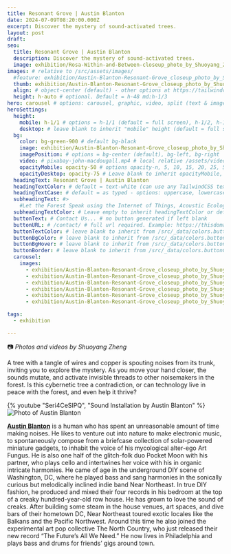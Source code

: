 ```yaml
---
title: Resonant Grove | Austin Blanton
date: 2024-07-09T08:20:00.000Z
excerpt: Discover the mystery of sound-activated trees.
layout: post
draft:
seo:
  title: Resonant Grove | Austin Blanton
  description: Discover the mystery of sound-activated trees.
  image: exhibition/Rosa-Within-and-Between-closeup_photo_by_Shuoyang_Zheng.jpg
images: # relative to /src/assets/images/
  #feature: exhibition/Austin-Blanton-Resonant-Grove_closeup_photo_by_Shuoyang_Zheng.jpg
  thumb: exhibition/Austin-Blanton-Resonant-Grove_closeup_photo_by_Shuoyang_Zheng.jpg
  align: # object-center (default) - other options at https://tailwindcss.com/docs/object-position
  height: h-auto # optional. Default = h-48 md:h-1/3
hero: carousel # options: carousel, graphic, video, split (text & image)
heroSettings:
  height:
    mobile: h-1/1 # options = h-1/1 (default = full screen), h-1/2, h-1/3, h-3/4, h-9/10, h-48 (12rem, 192px), h-56 (14rem, 224px), h-64 (16rem, 256px)
    desktop: # leave blank to inherit "mobile" height (default = full screen)
  bg:
    color: bg-green-900 # default bg-black
    image: exhibition/Austin-Blanton-Resonant-Grove_closeup_photo_by_Shuoyang_Zheng.jpg # relative to /assets/images/
    imagePosition: # options = bg-center (default), bg-left, bg-right
    video: # pixabay-john-macdougall.mp4 # local relative /assets/video/, or full https://... if remote?
    opacityMobile: opacity-50 # options opacity-n, 5, 10, 15, 20, 25, 50, 75, 100 (default)
    opacityDesktop: opacity-75 # Leave blank to inherit opacityMobile, use same options as opacityMobile
  headingText: Resonant Grove | Austin Blanton
  headingTextColor: # default = text-white (can use any TailwindCSS text-[color]-[xxx])
  headingTextCase: # default = as typed - options: uppercase, lowercase, capitalize
  subheadingText: #>
    #Let the Forest Speak using the Internet of Things, Acoustic Ecology and Creative AI<br /><span style="color:grey">AHRC-funded project (2023-25) : AH/X011585/1</span>
  subheadingTextColor: # Leave empty to inherit headingTextColor or default (text-white) or use any text-[color]-[xxx]
  buttonText: # Contact Us... # no button generated if left blank
  buttonURL: # /contact/ # full url required. Example: https://thisdomain.com/somepage/
  buttonTextColor: # leave blank to inherit from /src/_data/colors.buttonCustom or buttonDefault
  buttonBgColor: # leave blank to inherit from /src/_data/colors.buttonCustom.bg or buttonDefault.bg
  buttonBgHover: # leave blank to inherit from /src/_data/colors.buttonCustom.bgHover or buttonDefault.bgHover
  buttonBorder: # leave blank to inherit from /src/_data/colors.buttonCustom.border or buttonDefault.border
  carousel:
    images:
      - exhibition/Austin-Blanton-Resonant-Grove_closeup_photo_by_Shuoyang_Zheng.jpg
      - exhibition/Austin-Blanton-Resonant-Grove_closeup_photo_by_Shuoyang_Zheng_1.jpg
      - exhibition/Austin-Blanton-Resonant-Grove_closeup_photo_by_Shuoyang_Zheng_2.jpg
      - exhibition/Austin-Blanton-Resonant-Grove_closeup_photo_by_Shuoyang_Zheng_3.jpg      
      - exhibition/Austin-Blanton-Resonant-Grove_closeup_photo_by_Shuoyang_Zheng_4.jpg
      - exhibition/Austin-Blanton-Resonant-Grove_closeup_photo_by_Shuoyang_Zheng_5.jpg

tags:
  - exhibition

---
```


:camera: *Photos and videos by Shuoyang Zheng*


A tree with a tangle of wires and copper is spouting noises from its trunk, inviting you to explore the mystery. As you move your hand closer, the sounds mutate, and activate invisible threads to other noisemakers in the forest. Is this cybernetic tree a contradiction, or can technology live in peace with the forest, and even help it thrive?

<div class="mt-4 mb-4">
{% youtube "Seri4CeSIPQ", "Sound Installation by Austin Blanton" %}
</div>

<div class="bg-gray-200 p-4 mt-4">

<img class="h-48 rounded-full mt-2 mr-2 float-left " src="/assets/images/authors/austin-blanton.jpg" alt="Photo of Austin Blanton">

[**Austin Blanton**](/2024/05/15/meet-the-artists-austin-blanton/) is a human who has spent an unreasonable amount of time making noises. He likes to venture out into nature to make electronic music, to spontaneously compose from a briefcase collection of solar-powered miniature gadgets, to inhabit the voice of his mycological alter-ego Art Fungus. He is also one half of the glitch-folk duo Pocket Moon with his partner, who plays cello and intertwines her voice with his in organic intricate harmonies. He came of age in the underground DIY scene of Washington, DC, where he played bass and sang harmonies in the sonically curious but melodically inclined indie band Near Northeast. In true DIY fashion, he produced and mixed their four records in his bedroom at the top of a creaky hundred-year-old row house. He has grown to love the sound of creaks. After building some steam in the house venues, art spaces, and dive bars of their hometown DC, Near Northeast toured exotic locales like the Balkans and the Pacific Northwest. Around this time he also joined the experimental art pop collective The North Country, who just released their new record “The Future’s All We Need.” He now lives in Philadelphia and plays bass and drums for friends’ gigs around town.

<br />

</div>







